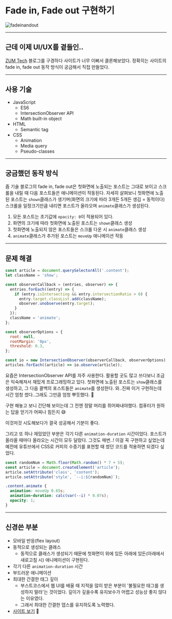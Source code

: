 # Fade in, Fade out 구현하기

![fadeinandout](https://user-images.githubusercontent.com/66554164/136690015-dfb985a4-ffd1-44ac-9cf6-07b8d0666c99.png)

---

## 근데 이제 UI/UX를 곁들인..

[ZUM Tech](https://zuminternet.github.io/) 블로그를 구경하다 사이트가 너무 이뻐서 클론해보았다. 정확히는 사이트의 fade in, fade out 동작 방식이 궁금해서 직접 만들었다.

---

## 사용 기술

- JavaScript
  - ES6
  - IntersectionObserver API
  - Math built-in object
- HTML
  - Semantic tag
- CSS
  - Animation
  - Media query
  - Pseudo-classes

---

## 궁금했던 동작 방식

줌 기술 블로그의 fade in, fade out은 첫화면에 노출되는 포스트는 그대로 보이고 스크롤을 내릴 때 다음 포스트들은 애니메이션이 작동된다. 자세히 살펴보니 첫화면에 노출된 포스트는 `shown`클래스가 생기며(화면의 크기에 따라 3개든 5개든 생김 = 동적이다) 스크롤을 일정크기만큼 내리면 포스트가 올라오며 `animate`클래스가 생성된다.

1. 모든 포스트는 초기값에 `opacity: 0`이 적용되어 있다.
2. 화면의 크기에 따라 첫화면에 노출된 포스트는 `shown`클래스 생성
3. 첫화면에 노출되지 않은 포스트들은 스크롤 다운 시 `animate`클래스 생성
4. `animate`클래스가 추가된 포스트는 `moveUp` 애니메이션 작동

---

## 문제 해결

```js
const article = document.querySelectorAll('.content');
let className = 'show';

const observerCallback = (entries, observer) => {
  entries.forEach((entry) => {
    if (entry.isIntersecting && entry.intersectionRatio > 0) {
      entry.target.classList.add(className);
      observer.unobserve(entry.target);
    }
  });
  className = 'animate';
};

const observerOptions = {
  root: null,
  rootMargin: '0px',
  threshold: 0.3,
};

const io = new IntersectionObserver(observerCallback, observerOptions);
articles.forEach((article) => io.observe(article));
```

요즘은 IntersectionObserver API를 자주 사용한다. 활용할 곳도 많고 쓰다보니 조금은 익숙해져서 재밌게 프로그래밍하고 있다. 첫화면에 노출된 포스트는 `show`클래스를 생성하고, 그 다음 콜백의 포스트들은 `animate`를 생성한다.
와..진짜 이거 구현하는데 시간 엄청 썼다..그래도 그만큼 엄청 뿌듯했다. 🤣

구현 해놓고 보니 간단해 보이는데 그 전엔 정말 머리를 쥐어짜내야했다. 컴퓨터가 원하는 답을 얻기가 어찌나 힘든지 😅

이것저것 시도해보다가 결국 성공해서 기분이 좋다.

그리고 또 하나 재밌었던 부분은 각기 다른 `animation-duration` 시간이었다.
포스트가 올라올 때마다 올라오는 시간이 모두 달랐다. 그것도 매번..! 이걸 꼭 구현하고 싶었는데 예전에 유튜브에서 CSS로 커피의 수증기를 표현할 때 썼던 코드를 적용하면 되겠다 싶었다.

```js
const randomNum = Math.floor(Math.random() * 7 + 5);
const article = document.createElement('article');
article.setAttribute('class', 'content');
article.setAttribute('style', `--i:${randomNum}`);
```

```css
.content.animate {
  animation: moveUp 0.65s;
  animation-duration: calc(var(--i) * 0.07s);
  opacity: 1;
}
```

---

## 신경쓴 부분

- 모바일 반응(flex layout)
- 동적으로 생성되는 클래스
  - 동적으로 클래스가 생성되기 때문에 첫화면이 위에 있든 아래에 있든(아래에서 새로고침 시) 애니메이션이 구현된다.
- 각기 다른 `animation-duration` 시간
- 부드러운 애니메이션
- 최대한 간결한 태그 깊이
  - 부스트코스에서 웹 UI를 배울 때 지적을 많이 받은 부분이 '불필요한 태그를 생성하지 말라'는 것이었다. 깊이가 깊을수록 유지보수가 어렵고 성능상 좋지 않다는 이유였다.
  - 그래서 최대한 간결한 뎁스를 유지하도록 노력했다.
- [사이트 보기](https://byungyeonkim.github.io/fade-in-and-out/) 🌱
